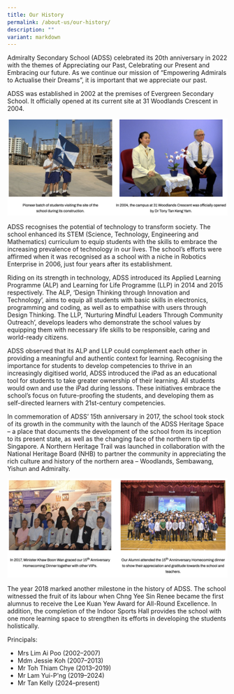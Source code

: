 ```yaml
---
title: Our History
permalink: /about-us/our-history/
description: ""
variant: markdown
---
```

Admiralty Secondary School (ADSS) celebrated its 20th anniversary in 2022 with the themes of Appreciating our Past, Celebrating our Present and Embracing our future. As we continue our mission of “Empowering Admirals to Actualise their Dreams”, it is important that we appreciate our past.

  

ADSS was established in 2002 at the premises of Evergreen Secondary School. It officially opened at its current site at 31 Woodlands Crescent in 2004.

![](/images/ourhistory.png)

ADSS recognises the potential of technology to transform society. The school enhanced its STEM (Science, Technology, Engineering and Mathematics) curriculum to equip students with the skills to embrace the increasing prevalence of technology in our lives. The school’s efforts were affirmed when it was recognised as a school with a niche in Robotics Enterprise in 2006, just four years after its establishment.

  

Riding on its strength in technology, ADSS introduced its Applied Learning Programme (ALP) and Learning for Life Programme (LLP) in 2014 and 2015 respectively. The ALP, ‘Design Thinking through Innovation and Technology’, aims to equip all students with basic skills in electronics, programming and coding, as well as to empathise with users through Design Thinking. The LLP, ‘Nurturing Mindful Leaders Through Community Outreach’, develops leaders who demonstrate the school values by equipping them with necessary life skills to be responsible, caring and world-ready citizens.

  

ADSS observed that its ALP and LLP could complement each other in providing a meaningful and authentic context for learning. Recognising the importance for students to develop competencies to thrive in an increasingly digitised world, ADSS introduced the iPad as an educational tool for students to take greater ownership of their learning. All students would own and use the iPad during lessons. These initiatives embrace the school’s focus on future-proofing the students, and developing them as self-directed learners with 21st-century competencies.

  

In commemoration of ADSS’ 15th anniversary in 2017, the school took stock of its growth in the community with the launch of the ADSS Heritage Space – a place that documents the development of the school from its inception to its present state, as well as the changing face of the northern tip of Singapore. A Northern Heritage Trail was launched in collaboration with the National Heritage Board (NHB) to partner the community in appreciating the rich culture and history of the northern area – Woodlands, Sembawang, Yishun and Admiralty.

![](/images/ourhistory2.png)

The year 2018 marked another milestone in the history of ADSS. The school witnessed the fruit of its labour when Chng Yee Sin Renee became the first alumnus to receive the Lee Kuan Yew Award for All-Round Excellence. In addition, the completion of the Indoor Sports Hall provides the school with one more learning space to strengthen its efforts in developing the students holistically.

  

Principals:

*   Mrs Lim Ai Poo (2002–2007)
*   Mdm Jessie Koh (2007–2013)
*   Mr Toh Thiam Chye (2013–2019)
*   Mr Lam Yui-P'ng (2019–2024)
*   Mr Tan Kelly (2024–present)


